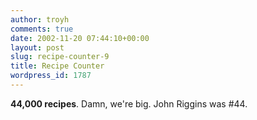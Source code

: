 ```yaml
---
author: troyh
comments: true
date: 2002-11-20 07:44:10+00:00
layout: post
slug: recipe-counter-9
title: Recipe Counter
wordpress_id: 1787
---
```


**44,000 recipes**. Damn, we're big. John Riggins was #44.
